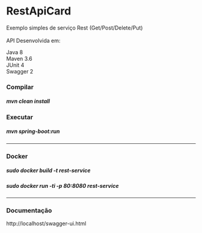 # RestApiCard 
Exemplo simples de serviço Rest (Get/Post/Delete/Put)
<br><br>
API Desenvolvida em:

Java 8<br>
Maven 3.6<br>
JUnit 4<br>
Swagger 2<br>

<h3>Compilar</h3>

<h5>mvn clean install</h5>

<h3>Executar</h3>

<h5>mvn spring-boot:run</h5>

_____________________________________________________
<h3>Docker</h3>

<h5>sudo docker build -t rest-service</h5>
<h5>sudo docker run -ti -p 80:8080 rest-service</h5>

_____________________________________________________
<h3>Documentação</h3>
http://localhost/swagger-ui.html
